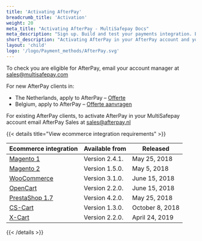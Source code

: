 ```yaml
---
title: 'Activating AfterPay'
breadcrumb_title: 'Activation'
weight: 20
meta_title: "Activating AfterPay - MultiSafepay Docs"
meta_description: "Sign up. Build and test your payments integration. Explore our products and services. Use our API Reference, SDKs, and wrappers. Get support."
short_description: "Activating AfterPay in your AfterPay account and your MultiSafepay account"
layout: 'child'
logo: '/logo/Payment_methods/AfterPay.svg'
---
```


To check you are eligible for AfterPay, email your account manager at <sales@multisafepay.com>

For new AfterPay clients in:

- The Netherlands, apply to AfterPay – [Offerte](https://www.afterpay.nl/nl/zakelijk/offerte) 
- Belgium, apply to AfterPay – [Offerte aanvragen](https://www.afterpay.be/be/footer/zakelijke-partners/offerte-aanvragen)

For existing AfterPay clients, to activate AfterPay in your MultiSafepay account email AfterPay Sales at <sales@afterpay.nl>  

{{< details title="View ecommerce integration requirements" >}}

| Ecommerce integration | Available from  | Released  |
|---|---|---|
| [Magento 1](/payments/integrations/ecommerce-platforms/magento1/changelog)  | Version 2.4.1.  | May 25, 2018  | 
| [Magento 2](https://github.com/MultiSafepay/Magento2Msp/blob/master/CHANGELOG.md)  | Version 1.5.0.  | May 5, 2018  |
| [WooCommerce](https://github.com/MultiSafepay/WooCommerce/blob/master/CHANGELOG.md)  | Version 3.1.0.  | June 15, 2018  |
| [OpenCart](https://github.com/MultiSafepay/Opencart/blob/master/CHANGELOG.md)  | Version 2.2.0.  | June 15, 2018  |
| [PrestaShop 1.7](https://github.com/MultiSafepay/PrestaShop/blob/master/CHANGELOG.md)  | Version 4.2.0.  | May 25, 2018  |
| [CS-Cart](https://github.com/MultiSafepay/CS-Cart/blob/master/CHANGELOG.md)  | Version 1.3.0.  | October 8, 2018  |
| [X-Cart](/payments/integrations/ecommerce-platforms/x-cart)  | Version 2.2.0.  | April 24, 2019  |

{{< /details >}}
